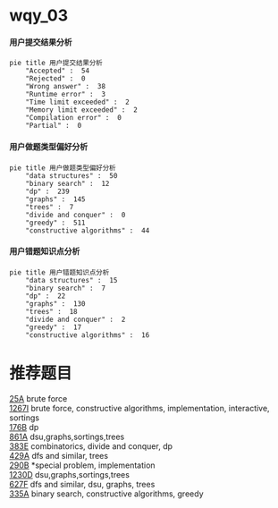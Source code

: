 # wqy_03

<!-- tabs:start -->



#### **用户提交结果分析**

```mermaid
pie title 用户提交结果分析
    "Accepted" :  54
    "Rejected" :  0
    "Wrong answer" :  38
    "Runtime error" :  3
    "Time limit exceeded" :  2
    "Memory limit exceeded" :  2
    "Compilation error" :  0
    "Partial" :  0
```

#### **用户做题类型偏好分析**

```mermaid
pie title 用户做题类型偏好分析
    "data structures" :  50
    "binary search" :  12
    "dp" :  239
    "graphs" :  145
    "trees" :  7
    "divide and conquer" :  0
    "greedy" :  511
    "constructive algorithms" :  44
```
#### **用户错题知识点分析**

```mermaid
pie title 用户错题知识点分析
    "data structures" :  15
    "binary search" :  7
    "dp" :  22
    "graphs" :  130
    "trees" :  18
    "divide and conquer" :  2
    "greedy" :  17
    "constructive algorithms" :  16
```



<!-- tabs:end -->
# 推荐题目
[25A](https://codeforces.com/contest/25/problem/A)		brute force		  
[1267I](https://codeforces.com/contest/1267/problem/I)		brute force,
                        constructive algorithms,
                        implementation,
                        interactive,
                        sortings		  
[176B](https://codeforces.com/contest/176/problem/B)		dp		  
[861A](https://codeforces.com/contest/861/problem/A)		dsu,graphs,sortings,trees		  
[383E](https://codeforces.com/contest/383/problem/E)		combinatorics,
                        divide and conquer,
                        dp		  
[429A](https://codeforces.com/contest/429/problem/A)		dfs and similar,
                        trees		  
[290B](https://codeforces.com/contest/290/problem/B)		*special problem,
                        implementation		  
[1230D](https://codeforces.com/contest/1230/problem/D)		dsu,graphs,sortings,trees		  
[627F](https://codeforces.com/contest/627/problem/F)		dfs and similar,
                        dsu,
                        graphs,
                        trees		  
[335A](https://codeforces.com/contest/335/problem/A)		binary search,
                        constructive algorithms,
                        greedy		  
